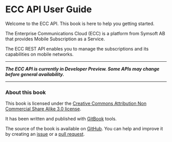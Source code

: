 # ECC API User Guide

Welcome to the ECC API. This book is here to help you getting started.

The Enterprise Communications Cloud \(ECC\) is a platform from Symsoft AB that provides Mobile Subscription as a Service.

The ECC REST API enables you to manage the subscriptions and its capabilities on mobile networks.

---

_**The ECC API is currently in Developer Preview. Some APIs may change before general availability.**_

---

### About this book

This book is licensed under the [Creative Commons Attribution Non Commercial Share Alike 3.0 license](http://creativecommons.org/licenses/by-nc-sa/3.0/).

It has been written and published with [GitBook](https://www.gitbook.io) tools.

The source of the book is available on [GitHub](https://github.com/symsoft/ecc-api-guide). You can help and improve it by creating an [issue](https://github.com/symsoft/ecc-api-guide/issues) or a [pull request](https://github.com/symsoft/ecc-api-guide/pulls).

